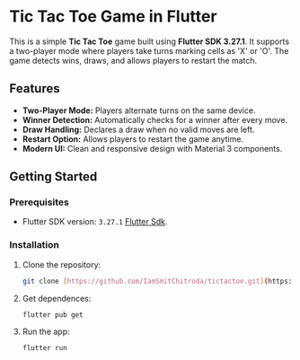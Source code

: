 # Tic Tac Toe Game in Flutter

This is a simple **Tic Tac Toe** game built using **Flutter SDK 3.27.1**. It supports a two-player mode where players take turns marking cells as 'X' or 'O'. The game detects wins, draws, and allows players to restart the match.

## Features
- **Two-Player Mode:** Players alternate turns on the same device.
- **Winner Detection:** Automatically checks for a winner after every move.
- **Draw Handling:** Declares a draw when no valid moves are left.
- **Restart Option:** Allows players to restart the game anytime.
- **Modern UI:** Clean and responsive design with Material 3 components.


## Getting Started

### Prerequisites

- Flutter SDK version: `3.27.1` [Flutter Sdk](https://docs.flutter.dev/release/archive).

### Installation

1. Clone the repository:
   ```bash
   git clone [https://github.com/IamSmitChitroda/tictactoe.git](https://github.com/IamSmitChitroda/tic-tac-toe.git)

2. Get dependences:
   ```bash
   flutter pub get

2. Run the app:
   ```bash
   flutter run
